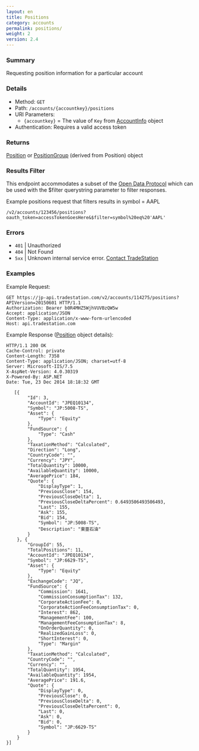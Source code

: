 ```yaml
---
layout: en
title: Positions
category: accounts
permalink: positions/
weight: 2
version: 2.4
---
```


### Summary

Requesting position information for a particular account

### Details

* Method: `GET`
* Path: `/accounts/{accountkey}/positions`
* URI Parameters:  
  * `{accountkey}` = The value of `Key` from [AccountInfo](../../objects/account-info) object
* Authentication: Requires a valid access token

### Returns

[Position](../../objects/position) or [PositionGroup](../../objects/position-group) (derived from Position) object

### Results Filter

This endpoint accommodates a subset of the [Open Data Protocol](http://www.odata.org/developers/protocols/uri-conventions#FilterSystemQueryOption) which can be used with the $filter querystring parameter to filter responses.

Example positions request that filters results in symbol = AAPL

    /v2/accounts/123456/positions?oauth_token=accessTokenGoesHere&$filter=symbol%20eq%20'AAPL'

### Errors

* `401` | Unauthorized
* `404` | Not Found
* `5xx` | Unknown internal service error. [Contact TradeStation](mailto:webapi@tradestation.com)

### Examples

Example Request:

    GET https://jp-api.tradestation.com/v2/accounts/114275/positions?APIVersion=20150601 HTTP/1.1
    Authorization: Bearer b0R4MHZ5WjhVUVBzQW5w
    Accept: application/JSON
    Content-Type: application/x-www-form-urlencoded
    Host: api.tradestation.com

Example Response ([Position](../../objects/position) object details):

    HTTP/1.1 200 OK
    Cache-Control: private
    Content-Length: 7358
    Content-Type: application/JSON; charset=utf-8
    Server: Microsoft-IIS/7.5
    X-AspNet-Version: 4.0.30319
    X-Powered-By: ASP.NET
    Date: Tue, 23 Dec 2014 18:18:32 GMT
    
       [{
            "Id": 3,
            "AccountId": "JPEQ10134",
            "Symbol": "JP:5008-TS",
            "Asset": {
                "Type": "Equity"
            },
            "FundSource": {
                "Type": "Cash"
            },
            "TaxationMethod": "Calculated",
            "Direction": "Long",
            "CountryCode": "",
            "Currency": "JPY",
            "TotalQuantity": 10000,
            "AvailableQuantity": 10000,
            "AveragePrice": 184,
            "Quote": {
                "DisplayType": 1,
                "PreviousClose": 154,
                "PreviousCloseDelta": 1,
                "PreviousCloseDeltaPercent": 0.6493506493506493,
                "Last": 155,
                "Ask": 155,
                "Bid": 154,
                "Symbol": "JP:5008-TS",
                "Description": "東亜石油"
            }
        }, {
            "GroupId": 55,
            "TotalPositions": 11,
            "AccountId": "JPEQ10134",
            "Symbol": "JP:6629-TS",
            "Asset": {
                "Type": "Equity"
            },
            "ExchangeCode": "JQ",
            "FundSource": {
                "Commission": 1641,
                "CommissionConsumptionTax": 132,
                "CorporateActionFee": 0,
                "CorporateActionFeeConsumptionTax": 0,
                "Interest": 862,
                "ManagementFee": 100,
                "ManagementFeeConsumptionTax": 8,
                "OnOrderQuantity": 0,
                "RealizedGainLoss": 0,
                "ShortInterest": 0,
                "Type": "Margin"
            },
            "TaxationMethod": "Calculated",
            "CountryCode": "",
            "Currency": "",
            "TotalQuantity": 1954,
            "AvailableQuantity": 1954,
            "AveragePrice": 191.6,
            "Quote": {
                "DisplayType": 0,
                "PreviousClose": 0,
                "PreviousCloseDelta": 0,
                "PreviousCloseDeltaPercent": 0,
                "Last": 0,
                "Ask": 0,
                "Bid": 0,
                "Symbol": "JP:6629-TS"
            }
        }
    }]
